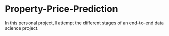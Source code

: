 # Property-Price-Prediction
In this personal project, I attempt the different stages of an end-to-end data science project.

